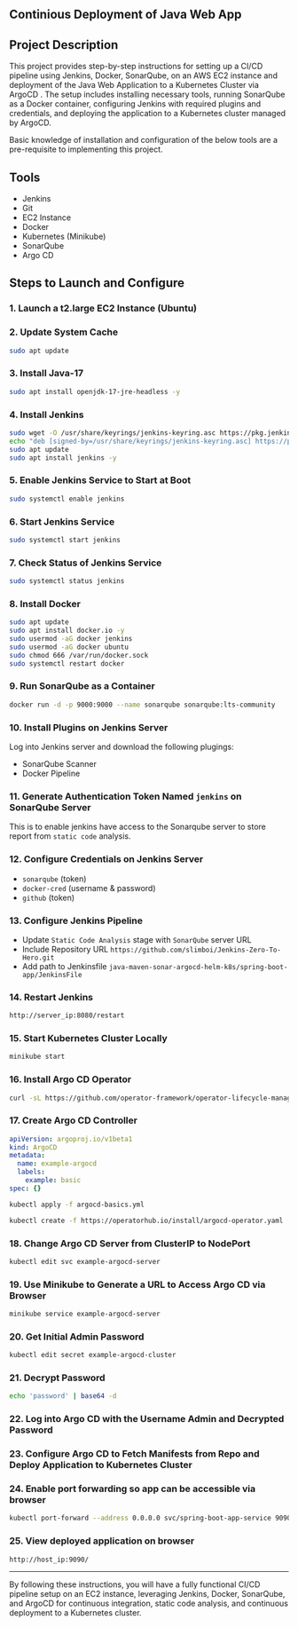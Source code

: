 ## Continious Deployment of Java Web App

## Project Description

This project provides step-by-step instructions for setting up a CI/CD pipeline using Jenkins, Docker, SonarQube, on an AWS EC2 instance and deployment of the Java Web Application to a Kubernetes Cluster via ArgoCD . The setup includes installing necessary tools, running SonarQube as a Docker container, configuring Jenkins with required plugins and credentials, and deploying the application to a Kubernetes cluster managed by ArgoCD.

Basic knowledge of installation and configuration of the below tools are a pre-requisite to implementing this project.

## Tools
- Jenkins
- Git
- EC2 Instance
- Docker
- Kubernetes (Minikube)
- SonarQube
- Argo CD

## Steps to Launch and Configure

### 1. Launch a t2.large EC2 Instance (Ubuntu)

### 2. Update System Cache
```bash
sudo apt update
```

### 3. Install Java-17
```bash
sudo apt install openjdk-17-jre-headless -y
```

### 4. Install Jenkins
```bash
sudo wget -O /usr/share/keyrings/jenkins-keyring.asc https://pkg.jenkins.io/debian-stable/jenkins.io-2023.key
echo "deb [signed-by=/usr/share/keyrings/jenkins-keyring.asc] https://pkg.jenkins.io/debian-stable binary/" | sudo tee /etc/apt/sources.list.d/jenkins.list > /dev/null
sudo apt update
sudo apt install jenkins -y
```

### 5. Enable Jenkins Service to Start at Boot
```bash
sudo systemctl enable jenkins
```

### 6. Start Jenkins Service
```bash
sudo systemctl start jenkins
```

### 7. Check Status of Jenkins Service
```bash
sudo systemctl status jenkins
```

### 8. Install Docker
```bash
sudo apt update
sudo apt install docker.io -y
sudo usermod -aG docker jenkins
sudo usermod -aG docker ubuntu
sudo chmod 666 /var/run/docker.sock
sudo systemctl restart docker
```

### 9. Run SonarQube as a Container
```bash
docker run -d -p 9000:9000 --name sonarqube sonarqube:lts-community
```

### 10. Install Plugins on Jenkins Server
Log into Jenkins server and download the following plugings:

- SonarQube Scanner
- Docker Pipeline

### 11. Generate Authentication Token Named `jenkins` on SonarQube Server
This is to enable jenkins have access to the Sonarqube server to store report from `static code` analysis.

### 12. Configure Credentials on Jenkins Server
- `sonarqube` (token)
- `docker-cred` (username & password)
- `github` (token)

### 13. Configure Jenkins Pipeline
- Update `Static Code Analysis` stage with `SonarQube` server URL
- Include Repository URL `https://github.com/slimboi/Jenkins-Zero-To-Hero.git`
- Add path to Jenkinsfile `java-maven-sonar-argocd-helm-k8s/spring-boot-app/JenkinsFile`

### 14. Restart Jenkins
```bash
http://server_ip:8080/restart
```

### 15. Start Kubernetes Cluster Locally
```bash
minikube start
```

### 16. Install Argo CD Operator
```bash
curl -sL https://github.com/operator-framework/operator-lifecycle-manager/releases/download/v0.28.0/install.sh | bash -s v0.28.0
```

### 17. Create Argo CD Controller
```yaml
apiVersion: argoproj.io/v1beta1
kind: ArgoCD
metadata:
  name: example-argocd
  labels:
    example: basic
spec: {}
```
```bash
kubectl apply -f argocd-basics.yml
```
```bash
kubectl create -f https://operatorhub.io/install/argocd-operator.yaml
```

### 18. Change Argo CD Server from ClusterIP to NodePort
```bash
kubectl edit svc example-argocd-server
```

### 19. Use Minikube to Generate a URL to Access Argo CD via Browser
```bash
minikube service example-argocd-server
```

### 20. Get Initial Admin Password
```bash
kubectl edit secret example-argocd-cluster
```

### 21. Decrypt Password
```bash
echo 'password' | base64 -d
```

### 22. Log into Argo CD with the Username Admin and Decrypted Password

### 23. Configure Argo CD to Fetch Manifests from Repo and Deploy Application to Kubernetes Cluster

### 24. Enable port forwarding so app can be accessible via browser
```bash
kubectl port-forward --address 0.0.0.0 svc/spring-boot-app-service 9090:80
```
### 25. View deployed application on browser
```bash
http://host_ip:9090/
```
---

By following these instructions, you will have a fully functional CI/CD pipeline setup on an EC2 instance, leveraging Jenkins, Docker, SonarQube, and ArgoCD for continuous integration, static code analysis, and continuous deployment to a Kubernetes cluster.